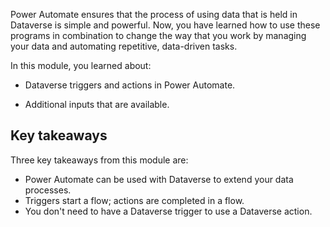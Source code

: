 Power Automate ensures that the process of using data that is held in Dataverse is simple and powerful. Now, you have learned how to use these programs in combination to change the way that you work by managing your data and automating repetitive, data-driven tasks.

In this module, you learned about:

-   Dataverse triggers and actions in Power Automate.

-   Additional inputs that are available.

## Key takeaways

Three key takeaways from this module are:

- Power Automate can be used with Dataverse to extend your data processes.
- Triggers start a flow; actions are completed in a flow.
- You don't need to have a Dataverse trigger to use a Dataverse action.
